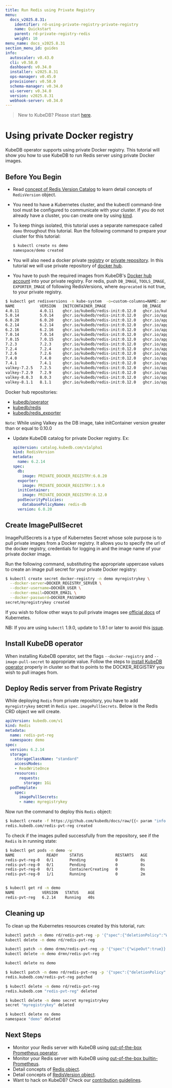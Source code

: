```yaml
---
title: Run Redis using Private Registry
menu:
  docs_v2025.8.31:
    identifier: rd-using-private-registry-private-registry
    name: Quickstart
    parent: rd-private-registry-redis
    weight: 10
menu_name: docs_v2025.8.31
section_menu_id: guides
info:
  autoscaler: v0.43.0
  cli: v0.58.0
  dashboard: v0.34.0
  installer: v2025.8.31
  ops-manager: v0.45.0
  provisioner: v0.58.0
  schema-manager: v0.34.0
  ui-server: v0.34.0
  version: v2025.8.31
  webhook-server: v0.34.0
---
```


> New to KubeDB? Please start [here](/docs/v2025.8.31/README).

# Using private Docker registry

KubeDB operator supports using private Docker registry. This tutorial will show you how to use KubeDB to run Redis server using private Docker images.

## Before You Begin

- Read [concept of Redis Version Catalog](/docs/v2025.8.31/guides/redis/concepts/catalog) to learn detail concepts of `RedisVersion` object.

- You need to have a Kubernetes cluster, and the kubectl command-line tool must be configured to communicate with your cluster. If you do not already have a cluster, you can create one by using [kind](https://kind.sigs.k8s.io/docs/user/quick-start/).

- To keep things isolated, this tutorial uses a separate namespace called `demo` throughout this tutorial. Run the following command to prepare your cluster for this tutorial:

  ```bash
  $ kubectl create ns demo
  namespace/demo created
  ```

- You will also need a docker private [registry](https://docs.docker.com/registry/) or [private repository](https://docs.docker.com/docker-hub/repos/#private-repositories).  In this tutorial we will use private repository of [docker hub](https://hub.docker.com/).

- You have to push the required images from KubeDB's [Docker hub account](https://hub.docker.com/r/kubedb/) into your private registry. For redis, push `DB_IMAGE`, `TOOLS_IMAGE`, `EXPORTER_IMAGE` of following RedisVersions, where `deprecated` is not true, to your private registry.

```bash
$ kubectl get redisversions -n kube-system  -o=custom-columns=NAME:.metadata.name,VERSION:.spec.version,INITCONTAINER_IMAGE:.spec.initContainer.image,DB_IMAGE:.spec.db.image,EXPORTER_IMAGE:.spec.exporter.image
NAME           VERSION   INITCONTAINER_IMAGE                DB_IMAGE                                        EXPORTER_IMAGE
4.0.11         4.0.11    ghcr.io/kubedb/redis-init:0.12.0   ghcr.io/kubedb/redis:4.0.11                     ghcr.io/kubedb/redis_exporter:1.66.0
5.0.14         5.0.14    ghcr.io/kubedb/redis-init:0.12.0   ghcr.io/appscode-images/redis:5.0.14-bullseye   ghcr.io/kubedb/redis_exporter:1.66.0
6.0.20         6.0.20    ghcr.io/kubedb/redis-init:0.12.0   ghcr.io/appscode-images/redis:6.0.20-bookworm   ghcr.io/kubedb/redis_exporter:1.66.0
6.2.14         6.2.14    ghcr.io/kubedb/redis-init:0.12.0   ghcr.io/appscode-images/redis:6.2.14-bookworm   ghcr.io/kubedb/redis_exporter:1.66.0
6.2.16         6.2.16    ghcr.io/kubedb/redis-init:0.12.0   ghcr.io/appscode-images/redis:6.2.16-bookworm   ghcr.io/kubedb/redis_exporter:1.66.0
7.0.14         7.0.14    ghcr.io/kubedb/redis-init:0.12.0   ghcr.io/appscode-images/redis:7.0.14-bookworm   ghcr.io/kubedb/redis_exporter:1.66.0
7.0.15         7.0.15    ghcr.io/kubedb/redis-init:0.12.0   ghcr.io/appscode-images/redis:7.0.15-bookworm   ghcr.io/kubedb/redis_exporter:1.66.0
7.2.3          7.2.3     ghcr.io/kubedb/redis-init:0.12.0   ghcr.io/appscode-images/redis:7.2.3-bookworm    ghcr.io/kubedb/redis_exporter:1.66.0
7.2.4          7.2.4     ghcr.io/kubedb/redis-init:0.12.0   ghcr.io/appscode-images/redis:7.2.4-bookworm    ghcr.io/kubedb/redis_exporter:1.66.0
7.2.6          7.2.6     ghcr.io/kubedb/redis-init:0.12.0   ghcr.io/appscode-images/redis:7.2.6-bookworm    ghcr.io/kubedb/redis_exporter:1.66.0
7.4.0          7.4.0     ghcr.io/kubedb/redis-init:0.12.0   ghcr.io/appscode-images/redis:7.4.0-bookworm    ghcr.io/kubedb/redis_exporter:1.66.0
7.4.1          7.4.1     ghcr.io/kubedb/redis-init:0.12.0   ghcr.io/appscode-images/redis:7.4.1-bookworm    ghcr.io/kubedb/redis_exporter:1.66.0
valkey-7.2.5   7.2.5     ghcr.io/kubedb/redis-init:0.12.0   ghcr.io/appscode-images/valkey:7.2.5            ghcr.io/kubedb/redis_exporter:1.66.0
valkey-7.2.9   7.2.9     ghcr.io/kubedb/redis-init:0.12.0   ghcr.io/appscode-images/valkey:7.2.9            ghcr.io/kubedb/redis_exporter:1.66.0
valkey-8.0.3   8.0.3     ghcr.io/kubedb/redis-init:0.12.0   ghcr.io/appscode-images/valkey:8.0.3            ghcr.io/kubedb/redis_exporter:1.66.0
valkey-8.1.1   8.1.1     ghcr.io/kubedb/redis-init:0.12.0   ghcr.io/appscode-images/valkey:8.1.1            ghcr.io/kubedb/redis_exporter:1.66.0
```

  Docker hub repositories:

  - [kubedb/operator](https://hub.docker.com/r/kubedb/operator)
  - [kubedb/redis](https://hub.docker.com/r/kubedb/redis)
  - [kubedb/redis_exporter](https://hub.docker.com/r/kubedb/redis_exporter)

`Note`: While using Valkey as the DB image, take initContainer version greater than or equal to 0.10.0

- Update KubeDB catalog for private Docker registry. Ex:

  ```yaml
  apiVersion: catalog.kubedb.com/v1alpha1
  kind: RedisVersion
  metadata:
    name: 6.2.14
  spec:
    db:
      image: PRIVATE_DOCKER_REGISTRY:6.0.20
    exporter:
      image: PRIVATE_DOCKER_REGISTRY:1.9.0
    initContainer:
      image: PRIVATE_DOCKER_REGISTRY:0.12.0
    podSecurityPolicies:
      databasePolicyName: redis-db
    version: 6.0.20
  ```

## Create ImagePullSecret

ImagePullSecrets is a type of Kubernetes Secret whose sole purpose is to pull private images from a Docker registry. It allows you to specify the url of the docker registry, credentials for logging in and the image name of your private docker image.

Run the following command, substituting the appropriate uppercase values to create an image pull secret for your private Docker registry:

```bash
$ kubectl create secret docker-registry -n demo myregistrykey \
  --docker-server=DOCKER_REGISTRY_SERVER \
  --docker-username=DOCKER_USER \
  --docker-email=DOCKER_EMAIL \
  --docker-password=DOCKER_PASSWORD
secret/myregistrykey created
```

If you wish to follow other ways to pull private images see [official docs](https://kubernetes.io/docs/concepts/containers/images/) of Kubernetes.

NB: If you are using `kubectl` 1.9.0, update to 1.9.1 or later to avoid this [issue](https://github.com/kubernetes/kubernetes/issues/57427).

## Install KubeDB operator

When installing KubeDB operator, set the flags `--docker-registry` and `--image-pull-secret` to appropriate value. Follow the steps to [install KubeDB operator](/docs/v2025.8.31/setup/README) properly in cluster so that to points to the DOCKER_REGISTRY you wish to pull images from.

## Deploy Redis server from Private Registry

While deploying `Redis` from private repository, you have to add `myregistrykey` secret in `Redis` `spec.imagePullSecrets`.
Below is the Redis CRD object we will create.

```yaml
apiVersion: kubedb.com/v1
kind: Redis
metadata:
  name: redis-pvt-reg
  namespace: demo
spec:
  version: 6.2.14
  storage:
    storageClassName: "standard"
    accessModes:
    - ReadWriteOnce
    resources:
      requests:
        storage: 1Gi
  podTemplate:
    spec:
      imagePullSecrets:
      - name: myregistrykey
```

Now run the command to deploy this `Redis` object:

```bash
$ kubectl create -f https://github.com/kubedb/docs/raw/{{< param "info.version" >}}/docs/examples/redis/private-registry/demo-2.yaml
redis.kubedb.com/redis-pvt-reg created
```

To check if the images pulled successfully from the repository, see if the `Redis` is in running state:

```bash
$ kubectl get pods -n demo -w
NAME              READY     STATUS              RESTARTS   AGE
redis-pvt-reg-0   0/1       Pending             0          0s
redis-pvt-reg-0   0/1       Pending             0          0s
redis-pvt-reg-0   0/1       ContainerCreating   0          0s
redis-pvt-reg-0   1/1       Running             0          2m


$ kubectl get rd -n demo
NAME            VERSION   STATUS    AGE
redis-pvt-reg   6.2.14    Running   40s
```

## Cleaning up

To clean up the Kubernetes resources created by this tutorial, run:

```bash
kubectl patch -n demo rd/redis-pvt-reg -p '{"spec":{"deletionPolicy":"WipeOut"}}' --type="merge"
kubectl delete -n demo rd/redis-pvt-reg

kubectl patch -n demo drmn/redis-pvt-reg -p '{"spec":{"wipeOut":true}}' --type="merge"
kubectl delete -n demo drmn/redis-pvt-reg

kubectl delete ns demo
```

```bash
$ kubectl patch -n demo rd/redis-pvt-reg -p '{"spec":{"deletionPolicy":"WipeOut"}}' --type="merge"
redis.kubedb.com/redis-pvt-reg patched

$ kubectl delete -n demo rd/redis-pvt-reg
redis.kubedb.com "redis-pvt-reg" deleted

$ kubectl delete -n demo secret myregistrykey
secret "myregistrykey" deleted

$ kubectl delete ns demo
namespace "demo" deleted
```

## Next Steps

- Monitor your Redis server with KubeDB using [out-of-the-box Prometheus operator](/docs/v2025.8.31/guides/redis/monitoring/using-prometheus-operator).
- Monitor your Redis server with KubeDB using [out-of-the-box builtin-Prometheus](/docs/v2025.8.31/guides/redis/monitoring/using-builtin-prometheus).
- Detail concepts of [Redis object](/docs/v2025.8.31/guides/redis/concepts/redis).
- Detail concepts of [RedisVersion object](/docs/v2025.8.31/guides/redis/concepts/catalog).
- Want to hack on KubeDB? Check our [contribution guidelines](/docs/v2025.8.31/CONTRIBUTING).
